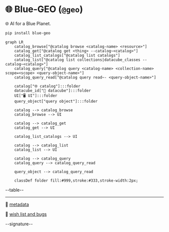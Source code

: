 # 🌐 Blue-GEO (`@geo`)

🌐 AI for a Blue Planet.

```bash
pip install blue-geo
```

```mermaid
graph LR
    catalog_browse["@catalog browse <catalog-name> <resource>"]
    catalog_get["@catalog get <thing> --catalog~<catalog>"]
    catalog_list_catalogs["@catalog list catalogs"]
    catalog_list["@catalog list collections|datacube_classes --catalog~<catalog>"]
    catalog_query["@catalog query <catalog-name> <collection-name> scope=<scope> <query-object-name>"]
    catalog_query_read["@catalog query read~- <query-object-name>"]

    catalog["🌐 catalog"]:::folder
    datacube_id["🧊 datacube"]:::folder
    UI["🖥️ UI"]:::folder
    query_object["query object"]:::folder

    catalog --> catalog_browse
    catalog_browse --> UI

    catalog --> catalog_get
    catalog_get --> UI

    catalog_list_catalogs --> UI

    catalog --> catalog_list
    catalog_list --> UI

    catalog --> catalog_query
    catalog_query --> catalog_query_read

    query_object --> catalog_query_read

    classDef folder fill:#999,stroke:#333,stroke-width:2px;
```

--table--

---

📜 [metadata](./metadata.yaml)

🎁 [wish list and bugs](https://github.com/kamangir/blue-geo/issues/8)

--signature--